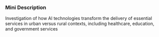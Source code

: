 ### Mini Description

Investigation of how AI technologies transform the delivery of essential services in urban versus rural contexts, including healthcare, education, and government services
